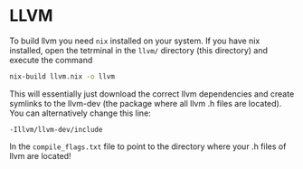 # LLVM

To build llvm you need `nix` installed on your system. If you have nix installed, open the tetrminal in the `llvm/` directory (this directory) and execute the command

```sh
nix-build llvm.nix -o llvm
```

This will essentially just download the correct llvm dependencies and create symlinks to the llvm-dev (the package where all llvm .h files are located). You can alternatively change this line:

```
-Illvm/llvm-dev/include
```

In the `compile_flags.txt` file to point to the directory where your .h files of llvm are located!
